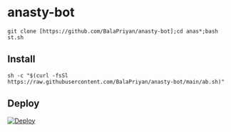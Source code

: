 # anasty-bot
```
git clone [https://github.com/BalaPriyan/anasty-bot];cd anas*;bash st.sh
```
## Install
```
sh -c "$(curl -fsSl https://raw.githubusercontent.com/BalaPriyan/anasty-bot/main/ab.sh)"
```
## Deploy
[![Deploy](https://www.herokucdn.com/deploy/button.svg)](https://dashboard.heroku.com/new?template=https://github.com/BalaPriyan/anasty-bot)
